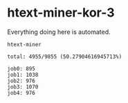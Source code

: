 # htext-miner-kor-3

Everything doing here is automated.

```
htext-miner

total: 4955/9855 (50.27904616945713%)

job0: 895
job1: 1038
job2: 976
job3: 1070
job4: 976
```